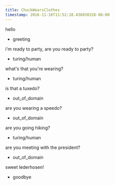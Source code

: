 ```yaml
---
title: ChuckWearsClothes
timestamp: 2016-11-16T11:52:18.436030326-06:00
---
```


hello
* greeting

i'm ready to party, are you ready to party?
* turing/human

what's that you're wearing?
* turing/human

is that a tuxedo?
* out_of_domain

are you wearing a speedo?
* out_of_domain

are you going hiking?
* turing/human

are you meeting with the president?
* out_of_domain

sweet lederhosen!
* goodbye
